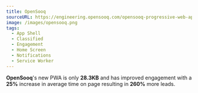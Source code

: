 ```yaml
---
title: OpenSooq
sourceURL: https://engineering.opensooq.com/opensooq-progressive-web-app
image: /images/opensooq.png
tags:
  - App Shell
  - Classified
  - Engagement
  - Home Screen
  - Notifications
  - Service Worker
---
```


**OpenSooq**'s new PWA is only **28.3KB** and has improved engagement with a **25%** increase in average time on page resulting in **260%** more leads.
